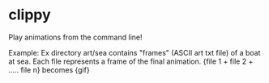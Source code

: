 # clippy
Play animations from the command line! 

Example: Ex directory art/sea contains "frames" (ASCII art txt file) 
of a boat at sea. Each file represents a frame of the final animation.
{file 1 + file 2 + ..... file n} becomes {gif}
